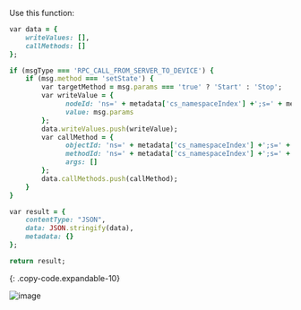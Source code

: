 Use this function:

```ruby
var data = {
    writeValues: [],
    callMethods: []
};

if (msgType === 'RPC_CALL_FROM_SERVER_TO_DEVICE') {
    if (msg.method === 'setState') {
        var targetMethod = msg.params === 'true' ? 'Start' : 'Stop';
        var writeValue = {
              nodeId: 'ns=' + metadata['cs_namespaceIndex'] +';s=' + metadata['deviceName'],
              value: msg.params
        };
        data.writeValues.push(writeValue);
        var callMethod = {
              objectId: 'ns=' + metadata['cs_namespaceIndex'] +';s=' + metadata['deviceName'],
              methodId: 'ns=' + metadata['cs_namespaceIndex'] +';s=' + metadata['deviceName']+'.'+targetMethod,
              args: []
        };
        data.callMethods.push(callMethod);
    }
}

var result = {
    contentType: "JSON",
    data: JSON.stringify(data),
    metadata: {}
};

return result;
```
{: .copy-code.expandable-10}

![image](https://img.thingsboard.io/user-guide/integrations/opc-ua/opc-ua-downlink-converter-java.png)